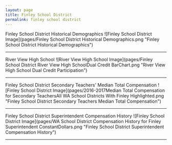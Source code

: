 ```yaml
---
layout: page
title: Finley School District
permalink: finley school district
---
```



Finley School District Historical Demographics
![Finley School District Image](pages/Finley School District Historical Demographics.png "Finley School District Historical Demographics")

___

River View High School
![River View High School Image](pages/Finley School District River View High SchoolDual Credit BarChart.png "River View High School Dual Credit Participation")

___

Finley School District Secondary Teachers' Median Total Compensation
![Finley School District Image](pages/2016-2017Median Total Compensation for Secondary TeachersAll WA School Districts With Finley Highlighted.png "Finley School District Secondary Teachers Median Total Compensation")

___

Finley School District Superintendent Compensation History
![Finley School District Image](pages/WA School District Compensation History for Finley Superintendent ConstantDollars.png "Finley School District Superintendent Compensation History")

___

